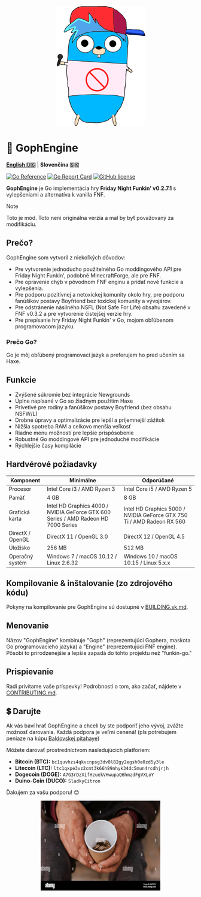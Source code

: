 <p align="center">
    <img src="https://github.com/MatusOllah/gophengine/blob/main/docs/bf-gopher_240x320.png" alt="GophEngine logo">
</p>

# 🎤 GophEngine

**[English 🇺🇸](https://github.com/MatusOllah/gophengine/blob/main/README.md)** | **Slovenčina 🇸🇰**

[![Go Reference](https://pkg.go.dev/badge/github.com/MatusOllah/gophengine.svg)](https://pkg.go.dev/github.com/MatusOllah/gophengine) [![Go Report Card](https://goreportcard.com/badge/github.com/MatusOllah/gophengine)](https://goreportcard.com/report/github.com/MatusOllah/gophengine) [![GitHub license](https://img.shields.io/github/license/MatusOllah/gophengine)](https://github.com/MatusOllah/gophengine/blob/main/LICENSE)

**GophEngine** je Go implementácia hry **Friday Night Funkin' v0.2.7.1** s vylepšeniami a alternatíva k vanilla FNF.

> [!NOTE]
> Toto je mód. Toto není originálna verzia a mal by byť považovaný za modifikáciu.

## Prečo?

GophEngine som vytvoril z niekoľkých dôvodov:

* Pre vytvorenie jednoducho použitelného Go moddingového API pre Friday Night Funkin', podobné MinecraftForge, ale pre FNF.
* Pre opravenie chýb v pôvodnom FNF enginu a pridať nové funkcie a vylepšenia.
* Pre podporu pozitívnej a netoxickej komunity okolo hry, pre podporu fanúšikov postavy Boyfriend bez toxickej komunity a vývojárov.
* Pre odstránenie násilného NSFL (Not Safe For Life) obsahu zavedené v FNF v0.3.2 a pre vytvorenie čistejšej verzie hry.
* Pre prepísanie hry Friday Night Funkin' v Go, mojom obľúbenom programovacom jazyku.

### Prečo Go?

Go je môj obľúbený programovací jazyk a preferujem ho pred učením sa Haxe.

## Funkcie

* Zvýšené súkromie bez integrácie Newgrounds
* Úplne napísané v Go so žiadnym použitím Haxe
* Prívetivé pre rodiny a fanúšikov postavy Boyfriend (bez obsahu NSFW/L)
* Drobné úpravy a optimalizácie pre lepší a príjemnejší zážitok
* Nižšia spotreba RAM a celkovo menšia veľkosť
* Riadne menu možností pre lepšie prispôsobenie
* Robustné Go moddingové API pre jednoduché modifikácie
* Rýchlejšie časy kompilácie

## Hardvérové požiadavky

| Komponent        | Minimálne                                                                          | Odporúčané                                                             |
|------------------|------------------------------------------------------------------------------------|------------------------------------------------------------------------|
| Procesor         | Intel Core i3 / AMD Ryzen 3                                                        | Intel Core i5 / AMD Ryzen 5                                            |
| Pamäť            | 4 GB                                                                               | 8 GB                                                                   |
| Grafická karta   | Intel HD Graphics 4000 / NVIDIA GeForce GTX 600 Series / AMD Radeon HD 7000 Series | Intel HD Graphics 5000 / NVIDIA GeForce GTX 750 Ti / AMD Radeon RX 560 |
| DirectX / OpenGL | DirectX 11 / OpenGL 3.0                                                            | DirectX 12 / OpenGL 4.5                                                |
| Úložisko         | 256 MB                                                                             | 512 MB                                                                 |
| Operačný systém  | Windows 7 / macOS 10.12 / Linux 2.6.32                                             | Windows 10 / macOS 10.15 / Linux 5.x.x                                 |

## Kompilovanie & inštalovanie (zo zdrojového kódu)

Pokyny na kompilovanie pre GophEngine sú dostupné v [BUILDING.sk.md](https://github.com/MatusOllah/gophengine/blob/main/docs/BUILDING.sk.md).

## Menovanie

Názov "GophEngine" kombinuje "Goph" (reprezentujúci Gophera, maskota Go programovacieho jazyka) a "Engine" (reprezentujúci FNF engine).
Pôsobí to prirodzenejšie a lepšie zapadá do tohto projektu než "funkin-go."

## Prispievanie

Radi privítame vaše príspevky! Podrobnosti o tom, ako začať, nájdete v [CONTRIBUTING.md](https://github.com/MatusOllah/gophengine/blob/main/CONTRIBUTING.md).

## 💲 Darujte

Ak vás baví hrať GophEngine a chceli by ste podporiť jeho vývoj, zvážte možnosť darovania. Každá podpora je veľmi cenená! (pls potrebujem peniaze na kúpu [Baldovskej pitahaye](https://baldovska.sk))

Môžete darovať prostredníctvom nasledujúcich platforiem:

* **Bitcoin (BTC):** `bc1quvhzs4qkvcnpsg3dv8l82gy2egsh0e0zd5y3le`
* **Litecoin (LTC):** `ltc1qxpe3vz2cmt3k66h89nhyk34dc5mun4rcdhjrjh`
* **Dogecoin (DOGE):** `A7G3rDzXifHzuekVHwupaQ6hmzdFgVXLoY`
* **Duino-Coin (DUCO):** `SladkyCitron`

Ďakujem za vašu podporu! 😊

<p align="center">
    <img src="https://github.com/MatusOllah/gophengine/blob/main/docs/homeless.png" alt="Homeless man holding cup">
</p>
